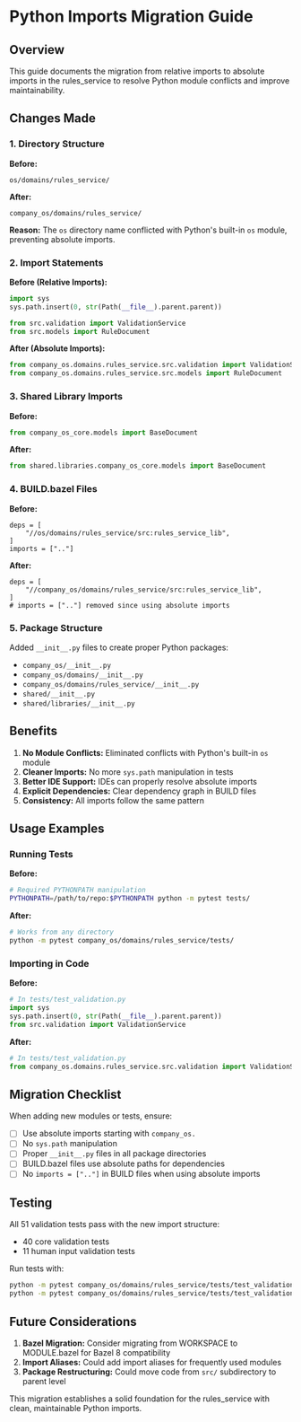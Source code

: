 # Python Imports Migration Guide

## Overview

This guide documents the migration from relative imports to absolute imports in the rules_service to resolve Python module conflicts and improve maintainability.

## Changes Made

### 1. Directory Structure

**Before:**
```
os/domains/rules_service/
```

**After:**
```
company_os/domains/rules_service/
```

**Reason:** The `os` directory name conflicted with Python's built-in `os` module, preventing absolute imports.

### 2. Import Statements

**Before (Relative Imports):**
```python
import sys
sys.path.insert(0, str(Path(__file__).parent.parent))

from src.validation import ValidationService
from src.models import RuleDocument
```

**After (Absolute Imports):**
```python
from company_os.domains.rules_service.src.validation import ValidationService
from company_os.domains.rules_service.src.models import RuleDocument
```

### 3. Shared Library Imports

**Before:**
```python
from company_os_core.models import BaseDocument
```

**After:**
```python
from shared.libraries.company_os_core.models import BaseDocument
```

### 4. BUILD.bazel Files

**Before:**
```bazel
deps = [
    "//os/domains/rules_service/src:rules_service_lib",
]
imports = [".."]
```

**After:**
```bazel
deps = [
    "//company_os/domains/rules_service/src:rules_service_lib",
]
# imports = [".."] removed since using absolute imports
```

### 5. Package Structure

Added `__init__.py` files to create proper Python packages:
- `company_os/__init__.py`
- `company_os/domains/__init__.py`
- `company_os/domains/rules_service/__init__.py`
- `shared/__init__.py`
- `shared/libraries/__init__.py`

## Benefits

1. **No Module Conflicts:** Eliminated conflicts with Python's built-in `os` module
2. **Cleaner Imports:** No more `sys.path` manipulation in tests
3. **Better IDE Support:** IDEs can properly resolve absolute imports
4. **Explicit Dependencies:** Clear dependency graph in BUILD files
5. **Consistency:** All imports follow the same pattern

## Usage Examples

### Running Tests

**Before:**
```bash
# Required PYTHONPATH manipulation
PYTHONPATH=/path/to/repo:$PYTHONPATH python -m pytest tests/
```

**After:**
```bash
# Works from any directory
python -m pytest company_os/domains/rules_service/tests/
```

### Importing in Code

**Before:**
```python
# In tests/test_validation.py
import sys
sys.path.insert(0, str(Path(__file__).parent.parent))
from src.validation import ValidationService
```

**After:**
```python
# In tests/test_validation.py
from company_os.domains.rules_service.src.validation import ValidationService
```

## Migration Checklist

When adding new modules or tests, ensure:

- [ ] Use absolute imports starting with `company_os.`
- [ ] No `sys.path` manipulation
- [ ] Proper `__init__.py` files in all package directories
- [ ] BUILD.bazel files use absolute paths for dependencies
- [ ] No `imports = [".."]` in BUILD files when using absolute imports

## Testing

All 51 validation tests pass with the new import structure:
- 40 core validation tests
- 11 human input validation tests

Run tests with:
```bash
python -m pytest company_os/domains/rules_service/tests/test_validation.py -v
python -m pytest company_os/domains/rules_service/tests/test_validation_human_input.py -v
```

## Future Considerations

1. **Bazel Migration:** Consider migrating from WORKSPACE to MODULE.bazel for Bazel 8 compatibility
2. **Import Aliases:** Could add import aliases for frequently used modules
3. **Package Restructuring:** Could move code from `src/` subdirectory to parent level

This migration establishes a solid foundation for the rules_service with clean, maintainable Python imports.